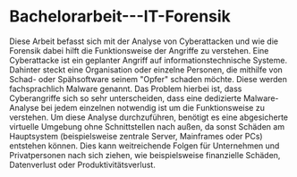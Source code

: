 # Bachelorarbeit---IT-Forensik

Diese Arbeit befasst sich mit der Analyse von Cyberattacken und wie die Forensik dabei hilft die Funktionsweise der Angriffe zu verstehen. Eine Cyberattacke ist ein geplanter Angriff auf informationstechnische Systeme. Dahinter steckt eine Organisation oder einzelne Personen, die mithilfe von Schad- oder Spähsoftware seinem "Opfer" schaden möchte. Diese werden fachsprachlich Malware genannt. Das Problem hierbei ist, dass Cyberangriffe sich so sehr unterscheiden, dass eine dedizierte Malware-Analyse bei jedem einzelnen notwendig ist um die Funktionsweise zu verstehen. Um diese Analyse durchzuführen, benötigt es eine abgesicherte virtuelle Umgebung ohne Schnittstellen nach außen, da sonst Schäden am Hauptsystem (beispielsweise zentrale Server, Mainframes oder PCs) entstehen können. Dies kann weitreichende Folgen für Unternehmen und Privatpersonen nach sich ziehen, wie beispielsweise finanzielle Schäden, Datenverlust oder Produktivitätsverlust.
